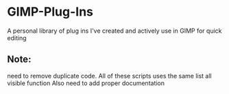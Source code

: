 # GIMP-Plug-Ins

A personal library of plug ins I've created and actively use in GIMP for quick editing

## Note: 
need to remove duplicate code. All of these scripts uses the same list all visible function
Also need to add proper documentation